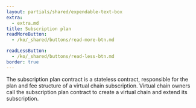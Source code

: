 ```yaml
---
layout: partials/shared/expendable-text-box
extra:
  - extra.md
title: Subscription plan
readMoreButton:
  - /ko/_shared/buttons/read-more-btn.md

readLessButton:
  - /ko/_shared/buttons/read-less-btn.md
border: true
---
```


The subscription plan contract is a stateless contract, responsible for the plan and fee structure of a virtual chain subscription. Virtual chain owners call the subscription plan contract to create a virtual chain and extend its subscription.
